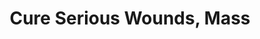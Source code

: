 ---
title: "Cure Serious Wounds, Mass"

spell:
  schools:
    - name:        "Conjuration"
      subschools:  ["Healing"]
      descriptors: []
  classes:
    - name:  "Cleric"
      abbr:  "Clr"
      level: 7
    - name:  "Druid"
      abbr:  "Drd"
      level: 8
  description:        |
    This spell functions like mass cure light wounds, except that it cures {% die_roll 3 8 0 %} points of damage +1 point per caster level (maximum +35).
---